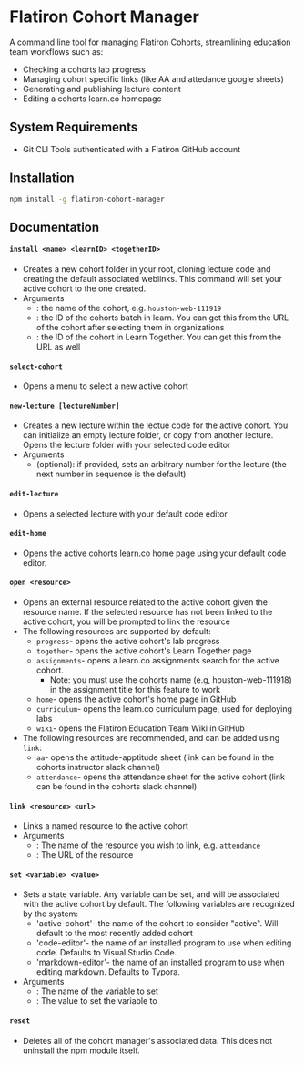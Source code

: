 # Flatiron Cohort Manager

A command line tool for managing Flatiron Cohorts, streamlining education team workflows such as:

* Checking a cohorts lab progress
* Managing cohort specific links (like AA and attedance google sheets)
* Generating and publishing lecture content
* Editing a cohorts learn.co homepage

## System Requirements
* Git CLI Tools authenticated with a Flatiron GitHub account

## Installation

```bash
npm install -g flatiron-cohort-manager
```

## Documentation

#### `install <name> <learnID> <togetherID>`

* Creates a new cohort folder in your root, cloning lecture code and creating the default associated weblinks. This command will set your active cohort to the one created.
* Arguments
  * <name>: the name of the cohort, e.g. `houston-web-111919`
  * <learnID>: the ID of the cohorts batch in learn. You can get this from the URL of the cohort after selecting them in organizations
  * <togetherID>: the ID of the cohort in Learn Together. You can get this from the URL as well

#### `select-cohort`
* Opens a menu to select a new active cohort


#### `new-lecture [lectureNumber]`

- Creates a new lecture within the lectue code for the active cohort. You can initialize an empty lecture folder, or copy from another lecture. Opens the lecture folder with your selected code editor
- Arguments
  - <lectureNumber> (optional): if provided, sets an arbitrary number for the lecture (the next number in sequence is the default)

#### `edit-lecture`

- Opens a selected lecture with your default code editor

#### `edit-home`

- Opens the active cohorts learn.co home page using your default code editor.

#### `open <resource>`

- Opens an external resource related to the active cohort given the resource name. If the selected resource has not been linked to the active cohort, you will be prompted to link the resource
- The following resources are supported by default:
  - `progress`- opens the active cohort's lab progress
  - `together`- opens the active cohort's Learn Together page
  - `assignments`- opens a learn.co assignments search for the active cohort.
    - Note: you must use the cohorts name (e.g, houston-web-111918)  in the assignment title for this feature to work
  - `home`- opens the active cohort's home page in GitHub
  - `curriculum`- opens the learn.co curriculum page, used for deploying labs
  - `wiki`- opens the Flatiron Education Team Wiki in GitHub
- The following resources are recommended, and can be added using `link`:
  - `aa`- opens the attitude-apptitude sheet  (link can be found in the cohorts instructor slack channel)
  - `attendance`- opens the attendance sheet for the active cohort (link can be found in the cohorts slack channel)

#### `link <resource> <url>` 

- Links a named resource to the active cohort
- Arguments
  - <resource>: The name of the resource you wish to link, e.g. `attendance`
  - <url>: The URL of the resource

#### `set <variable> <value>`

- Sets a state variable. Any variable can be set, and will be associated with the active cohort by default. The following variables are recognized by the system:
  - 'active-cohort'- the name of the cohort to consider "active". Will default to the most recently added cohort
  - 'code-editor'- the name of an installed program to use when editing code. Defaults to Visual Studio Code.
  - 'markdown-editor'- the name of an installed program to use when editing markdown. Defaults to Typora.
- Arguments
  - <variable>: The name of the variable to set
  - <value>: The value to set the variable to

#### `reset`

- Deletes all of the cohort manager's associated data. This does not uninstall the npm module itself.